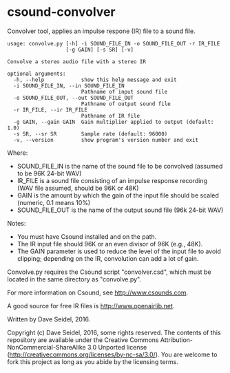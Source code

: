 csound-convolver
================

Convolver tool, applies an impulse respone (IR) file to a sound file.

    usage: convolve.py [-h] -i SOUND_FILE_IN -o SOUND_FILE_OUT -r IR_FILE
                       [-g GAIN] [-s SR] [-v]

    Convolve a stereo audio file with a stereo IR

    optional arguments:
      -h, --help            show this help message and exit
      -i SOUND_FILE_IN, --in SOUND_FILE_IN
                            Pathname of input sound file
      -o SOUND_FILE_OUT, --out SOUND_FILE_OUT
                            Pathname of output sound file
      -r IR_FILE, --ir IR_FILE
                            Pathname of IR file
      -g GAIN, --gain GAIN  Gain multiplier applied to output (default: 1.0)
      -s SR, --sr SR        Sample rate (default: 96000)
      -v, --version         show program's version number and exit

Where:
- SOUND_FILE_IN is the name of the sound file to be convolved (assumed to be 96K 24-bit WAV)
- IR_FILE is a sound file consisting of an impulse response recording (WAV file assumed, should be 96K or 48K)
- GAIN is the amount by which the gain of the input file should be scaled (numeric, 0.1 means 10%)
- SOUND_FILE_OUT is the name of the output sound file (96k 24-bit WAV)

Notes:
- You must have Csound installed and on the path.
- The IR input file should 96K or an even divisor of 96K (e.g., 48K).
- The GAIN parameter is used to reduce the level of the input file to avoid clipping; depending on the IR, convolution can add a lot of gain.

Convolve.py requires the Csound script "convolver.csd", which must be located in the same directory as "convolve.py".

For more information on Csound, see http://www.csounds.com.

A good source for free IR files is http://www.openairlib.net.

Written by Dave Seidel, 2016.

Copyright (c) Dave Seidel, 2016, some rights reserved. The contents of this repository are available under the Creative Commons Attribution-NonCommercial-ShareAlike 3.0 Unported license (http://creativecommons.org/licenses/by-nc-sa/3.0/). You are welcome to fork this project as long as you abide by the licensing terms.

